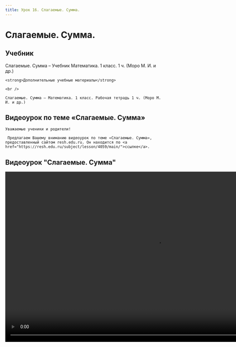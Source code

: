 ```yaml
---
title: Урок 16. Слагаемые. Сумма.
---
```


# Слагаемые. Сумма.

## Учебник

Слагаемые. Сумма – Учебник Математика. 1 класс. 1 ч. (Моро М. И. и др.)

<p>
	<strong>Дополнительные учебные материалы</strong> 
</p>
<p>
	<br /> 
</p>
<p>
	Слагаемые. Сумма – Математика. 1 класс. Рабочая тетрадь 1 ч. (Моро М. И. и др.)
</p>

## Видеоурок по теме «Слагаемые. Сумма»

<p>
	Уважаемые ученики и родители!  
</p>
<p>
	 Предлагаем Вашему вниманию видеоурок по теме «Слагаемые. Сумма», предоставленный сайтом resh.edu.ru. Он находится по <a href="https://resh.edu.ru/subject/lesson/4059/main/">ссылке</a>.
</p>

## Видеоурок	"Слагаемые. Сумма"


<video width="960" height="540" controls>
  <source src="https://vod-progressive.akamaized.net/exp=1667466156~acl=%2Fvimeo-prod-skyfire-std-us%2F01%2F602%2F23%2F578010594%2F2730137171.mp4~hmac=577877b4819e894425447d50836228a4fa471fc8e01488df2c5baad78a43d9b6/vimeo-prod-skyfire-std-us/01/602/23/578010594/2730137171.mp4" type="video/mp4">
Your browser does not support the video tag.
</video>
